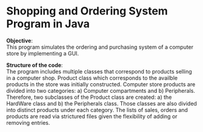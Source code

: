 # Shopping and Ordering System Program in Java


**Objective**:  
This program simulates the ordering and purchasing system of a computer store by implementing a GUI.


**Structure of the code**:  
The program includes multiple classes that correspond to products selling in a computer shop. Product class which corresponds to the availble products in the store was initially constructed. Computer store products are divided into two categories: a) Computer compartments and b) Peripherals. Therefore, two subclasses of the Product class are created: a) the HardWare class and b) the Peripherals class. Those classes are also divided into distinct products under each category. The lists of sales, orders and products are read via strictured files given the flexibility of adding or removing entries.
